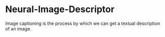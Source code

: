 # Neural-Image-Descriptor
Image captioning is the process by which we can get a textual description of an image.
